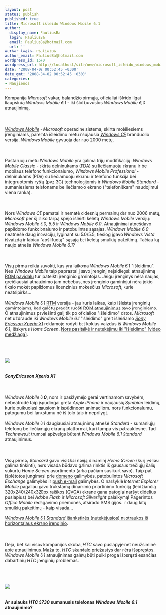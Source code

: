 ```yaml
---
layout: post
status: publish
published: true
title: Microsoft išleido Windows Mobile 6.1
author:
  display_name: PauliusBa
  login: PauliusBa
  email: PauliusBa@hotmail.com
  url: ''
author_login: PauliusBa
author_email: PauliusBa@hotmail.com
wordpress_id: 1570
wordpress_url: http://localhost/site/new/microsoft_isleido_windows_mobile_61/
date: '2008-04-02 00:52:45 +0300'
date_gmt: '2008-04-02 00:52:45 +0300'
categories:
- Naujienos
---
```

<p>Kompanija <i>Microsoft</i> vakar, balandžio pirmąją, oficialiai išleido ilgai liaupsintą <i>Windows Mobile 6.1</i> - iki šiol buvusios <i>Windows Mobile 6,0</i> atnaujinimą.<br />
<br><br />
<br><i><a class="ns" href="http://en.wikipedia.org/wiki/Windows_Mobile">Windows Mobile</a></i> - <i>Microsoft</i> operacinė sistema, skirta mobiliesiems įrenginiams, paremta išleidimo metu naujausia <i><a class="ns" href="http://en.wikipedia.org/wiki/Windows_CE_4.0#Relationship_to_Windows_Mobile.2C_Pocket_PC.2C_and_SmartPhone">Windows CE</a></i> branduolio versija. <i>Windows Mobile</i> gyvuoja dar nuo 2000 metų.<br />
<br><br />
<br>Pastaruoju metu <i>Windows Mobile</i> yra galima trijų modifikacijų: <i>Windows Mobile Classic</i> - skirta delninukams (<a class="ns" href="http://en.wikipedia.org/wiki/Personal_digital_assistant">PDA</a>) su liečiamuoju ekranu ir be mobilaus telefono funkcionalumo, <i>Windows Mobile Professional</i> - delninukams (PDA) su liečiamuoju ekranu ir telefono funkcija bei integruotomis ryšių (pvz 3G) technologijomis ir <i>Windows Mobile Standard</i> - sumaniesiems telefonams be liečiamojo ekrano (&quot;telefoniškam&quot; naudojimui viena ranka).<br />
<br><br />
<br>Nors <i>Windows CE</i> pamatai ir nematė didesnių permainų dar nuo 2006 metų, <i>Microsoft</i> per šį laiko tarpą spėjo išleisti keletą <i>Windows Mobile</i> versijų: <i>Windows Mobile 5.0, 5.5</i> ir <i>Windows Mobile 6.0</i>. Atnaujinimai atnešdavo papildomo funkcionalumo ir patobulintas sąsajas. <i>Windows Mobile 6.0</i> neatnešė daug inovacijų, lyginant su  5.0/5.5, tiesiog įgavo <i>Windows Vista</i> išvaizdą ir labiau &quot;apšlifuotą&quot; sąsają bei keletą smulkių pakeitimų. Tačiau ką naujo atneša <i>Windows Mobile 6.1</i>?<br />
<br><br />
<br>Visų pirma reikia suvokti, kas yra laikoma <i>Windows Mobile 6.1</i> &quot;išleidimu&quot;. Nes <i>Windows Mobile</i> taip paprastai į savo įrenginį neįsidiegsi: atnaujinimą <a class="ns" href="http://en.wikipedia.org/wiki/ROM_image">ROM pavidalu</a> turi pateikti įrenginio gamintojas. Jeigu įrenginys nėra naujas, greičiausiai atnaujinimo jam nebebus, nes įrenginio gamintojui nėra jokio tikslo mokėt papildomus licenzinius mokesčius <i>Microsoft</i>, kurie neatsipirks...<br />
<br><i>Windows Mobile 6.1</i> <a class="ns" href="http://en.wikipedia.org/wiki/Software_release_life_cycle#RTM_or_RTW">RTM</a> versija - jau kuris laikas, kaip išleista įrenginių gamintojams, kad galėtų pradėt ruošti <a class="ns" href="http://en.wikipedia.org/wiki/ROM_image">ROM atnaujinimus</a> savo įrenginiams. O atnaujinimus paviešinti galį tik po oficialios &quot;išleidimo&quot; datos. <i>Microsoft</i> net uždraudė iki <i>Windows Mobile 6.1</i> &quot;išleidimo&quot; greit išleisiamo <i><a class="ns" href="http://en.wikipedia.org/wiki/Sony_Ericsson_XPERIA_X1">Sony Ericsson Xperia X1</a></i> reklamoje rodyti bet kokius vaizdus iš <i>Windows Mobile 6.1</i>, išskyrus <i>Home Screen</i>. <a class="ns" href="http://www.boygeniusreport.com/2007/12/07/windows-mobile-61-video-walkthrough/">Nors pasitaikė ir nutekėjimų iki &quot;išleidimo&quot; [video medžiaga]</a>.<br />
<br><br />
<br><br><img src="http://www.technews.lt/upl/Failai/xperia_04.jpg"><br><br />
<br><i><b>SonyEricsson Xperia X1</i></b><br />
<br><br />
<br><i>Windows Mobile 6.<b>0</b></i>, nors ir pasižymėjo gerai vertinamom savybėm, nebeatrodė taip įspūdingai greta <i>Apple iPhone</i> ir naujausių <i>Symbian</i> leidimų, kurie puikuojasi gausiom ir įspūdingom animacijom, nors funkcionalumu, patogumu bei lankstumu nė iš tolo taip ir neprilygt.<br />
<br><i>Windows Mobile 6.1</i> daugiausiai atnaujinimų atnešė <i>Standard</i> - sumaniųjų telefonų be liečiamųjų ekranų platformai, kuri tampa vis patrauklesne. Tad <i>Technews.lt</i> trumpai apžvelgs būtent <i>Windows Mobile 6.1 Standard</i> atnaujinimus.<br />
<br><br />
<br>Visų pirma, <i>Standard</i> gavo visiškai naują dinaminį <i>Home Screen</i> (kurį vėliau galima tinkinti), nors visada būdavo galima rinktis iš gausaus trečiųjų šalių sukurtų <i>Home Screen</i> asortimento (arba pačiam susikurt savo). Taip pat išplėtotos jungimosi prie <a class="ns" href="http://en.wikipedia.org/wiki/Windows_Server_domain">domeno</a> galimybės, patobulintos <i>Microsoft Exchange</i> galimybės ir <a class="ns" href="http://en.wikipedia.org/wiki/Push_e-mail#Windows_Mobile">push e-mail</a> galimybės. O naršyklė <i>Internet Explorer Mobile</i> pagaliau gavo trūkstamą dinaminio priartinimo funkciją (leidžiančią 320x240/240x320px raiškos (<a class="ns" href="http://en.wikipedia.org/wiki/QVGA">QVGA</a>) ekrane gana patogiai naršyt didelius puslapius) bei <i>Adobe Flash</i> ir <i>Microsoft Silverlight</i> palaikymą! Pagerintos <i>Office Mobile</i> redagavimo priemonės, atsirado SMS gijos. Ir daug kitų smulkių pakeitimų - kaip visada...<br />
<br><a class="ns" href="http://www.boygeniusreport.com/gallery/handsets/windows-mobile-61/?gal_set_page=250"><i>Windows Mobile 6.1 Standard</i> išankstinės (nutekėjusios) nuotraukos iš horizontalaus ekrano įrenginio</a>.<br />
<br><br />
<br>Deja, bet kai visos kompanijos skuba, <i>HTC</i> savo puslapyje net neužsiminė apie atnaujinimus. Maža to, <a class="ns" href="http://www.technews.lt/index.php?id=Kas&amp;Id=1305"><i>HTC</i> skandalo priežastys</a> dar nėra išspręstos. <i>Windows Mobile 6.1</i> atnaujinimas galėtų būti puiki proga išpsręsti esančias dabartinių <i>HTC</i> įrenginių problemas.<br />
<br><br />
<br><br><img src="http://www.technews.lt/upl/Failai/htc-s730-wing-volans.jpg"><br><br />
<br><b>Ar sulauks <i>HTC S730</i> sumanusis telefonas <i>Windows Mobile 6.1</i> atnaujinimo?</b></p>

